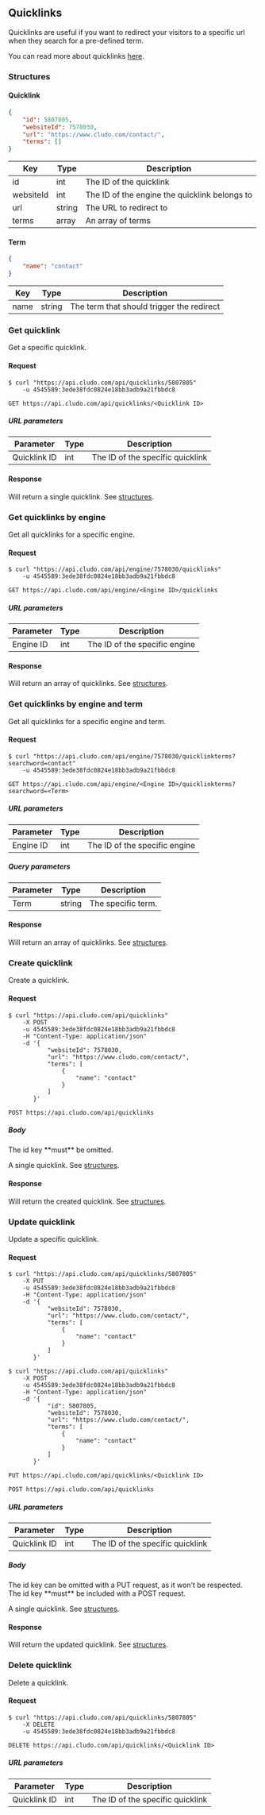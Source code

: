 <h2 id="tools_quicklinks">Quicklinks</h2>

Quicklinks are useful if you want to redirect your visitors to a specific url when they search for a pre-defined term.

<aside class="notice">You can read more about quicklinks <a href="https://cludo.zendesk.com/hc/en-us/articles/115002466252-Quicklinks" target="_blank">here</a>.</aside>

<h3 id="tools_quicklinks_structures">Structures</h3>

<h4>Quicklink</h4>

```json
{
    "id": 5807805,
    "websiteId": 7578030,
    "url": "https://www.cludo.com/contact/",
    "terms": []
}
```

Key | Type | Description
--- | --- | ---
id | int | The ID of the quicklink
websiteId | int | The ID of the engine the quicklink belongs to
url | string | The URL to redirect to
terms | array | An array of terms

<h4>Term</h4>

```json
{
    "name": "contact"
}
```

Key | Type | Description
--- | --- | ---
name | string | The term that should trigger the redirect

<h3 id="tools_quicklinks_getbyid">Get quicklink</h3>

Get a specific quicklink.

<h4>Request</h4>

```shell
$ curl "https://api.cludo.com/api/quicklinks/5807805"
    -u 4545589:3ede38fdc0824e18bb3adb9a21fbbdc8
```

`GET https://api.cludo.com/api/quicklinks/<Quicklink ID>`

<h5>URL parameters</h5>

Parameter | Type | Description
--- | --- | ---
Quicklink ID | int | The ID of the specific quicklink

<h4>Response</h4>

Will return a single quicklink. See [structures](#tools_quicklinks_structures).

<h3 id="tools_quicklinks_getbyengine">Get quicklinks by engine</h3>

Get all quicklinks for a specific engine.

<h4>Request</h4>

```shell
$ curl "https://api.cludo.com/api/engine/7578030/quicklinks"
    -u 4545589:3ede38fdc0824e18bb3adb9a21fbbdc8
```

`GET https://api.cludo.com/api/engine/<Engine ID>/quicklinks`

<h5>URL parameters</h5>

Parameter | Type | Description
--- | --- | ---
Engine ID | int | The ID of the specific engine

<h4>Response</h4>

Will return an array of quicklinks. See [structures](#tools_quicklinks_structures).

<h3 id="tools_quicklinks_getbyengineandterm">Get quicklinks by engine and term</h3>

Get all quicklinks for a specific engine and term.

<h4>Request</h4>

```shell
$ curl "https://api.cludo.com/api/engine/7578030/quicklinkterms?searchword=contact"
    -u 4545589:3ede38fdc0824e18bb3adb9a21fbbdc8
```

`GET https://api.cludo.com/api/engine/<Engine ID>/quicklinkterms?searchword=<Term>`

<h5>URL parameters</h5>

Parameter | Type | Description
--- | --- | ---
Engine ID | int | The ID of the specific engine

<h5>Query parameters</h5>

Parameter | Type | Description
--- | --- | ---
Term | string | The specific term.

<h4>Response</h4>

Will return an array of quicklinks. See [structures](#tools_quicklinks_structures).

<h3 id="tools_quicklinks_create">Create quicklink</h3>

Create a quicklink.

<h4>Request</h4>

```shell
$ curl "https://api.cludo.com/api/quicklinks"
    -X POST
    -u 4545589:3ede38fdc0824e18bb3adb9a21fbbdc8
    -H "Content-Type: application/json"
    -d '{
           "websiteId": 7578030,
           "url": "https://www.cludo.com/contact/",
           "terms": [
               {
                   "name": "contact"
               }
           ]
       }'
```

`POST https://api.cludo.com/api/quicklinks`

<h5>Body</h5>

<aside class="warning">The id key **must** be omitted.</aside>

A single quicklink. See [structures](#tools_quicklinks_structures).

<h4>Response</h4>

Will return the created quicklink. See [structures](#tools_quicklinks_structures).

<h3 id="tools_quicklinks_update">Update quicklink</h3>

Update a specific quicklink.

<h4>Request</h4>

```shell
$ curl "https://api.cludo.com/api/quicklinks/5807805"
    -X PUT
    -u 4545589:3ede38fdc0824e18bb3adb9a21fbbdc8
    -H "Content-Type: application/json"
    -d '{
           "websiteId": 7578030,
           "url": "https://www.cludo.com/contact/",
           "terms": [
               {
                   "name": "contact"
               }
           ]
       }'
```

```shell
$ curl "https://api.cludo.com/api/quicklinks"
    -X POST
    -u 4545589:3ede38fdc0824e18bb3adb9a21fbbdc8
    -H "Content-Type: application/json"
    -d '{
           "id": 5807805,
           "websiteId": 7578030,
           "url": "https://www.cludo.com/contact/",
           "terms": [
               {
                   "name": "contact"
               }
           ]
       }'
```

`PUT https://api.cludo.com/api/quicklinks/<Quicklink ID>`

`POST https://api.cludo.com/api/quicklinks`

<h5>URL parameters</h5>

Parameter | Type | Description
--- | --- | ---
Quicklink ID | int | The ID of the specific quicklink

<h5>Body</h5>

<aside class="notice">The id key can be omitted with a PUT request, as it won't be respected.</aside>
<aside class="warning">The id key **must** be included with a POST request.</aside>

A single quicklink. See [structures](#tools_quicklinks_structures).

<h4>Response</h4>

Will return the updated quicklink. See [structures](#tools_quicklinks_structures).

<h3 id="tools_quicklinks_delete">Delete quicklink</h3>

Delete a quicklink.

<h4>Request</h4>

```shell
$ curl "https://api.cludo.com/api/quicklinks/5807805"
    -X DELETE
    -u 4545589:3ede38fdc0824e18bb3adb9a21fbbdc8
```

`DELETE https://api.cludo.com/api/quicklinks/<Quicklink ID>`

<h5>URL parameters</h5>

Parameter | Type | Description
--- | --- | ---
Quicklink ID | int | The ID of the specific quicklink